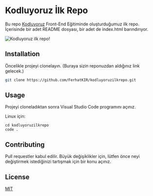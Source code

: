 # Kodluyoruz İlk Repo
Bu repo [Kodluyoruz](https://www.kodluyoruz.org) Front-End Eğitiminde oluşturduğumuz ilk repo. İçerisinde bir adet README dosyası, bir adet de index.html barındırıyor.

![Kodluyoruz ilk repo!](C:\Users\Ferhat\Documents\Sites\kodluyoruzilkrepo\IMG\Kodluyoruz_ilk_repo.png "Kodluyoruz İlk repo")

## Installation
Öncelikle projeyi clonelayın. (Buraya sizin reponuzdan aldığınız link gelecek.)

```bash
git clone https://github.com/FerhatKIR/kodluyoruzilkrepo.git
```

## Usage
Projeyi cloneladıktan sonra Visual Studio Code programını açınız.

Linux için:

```linux
cd kodluyoruzilkrepo
code .
```

## Contributing
Pull requestler kabul edilir. Büyük değişiklikler için, lütfen önce neyi değiştirmek istediğinizi tartışmak için bir konu açınız.

## License
[MIT](https://choosealicense.com/licenses/mit/)
